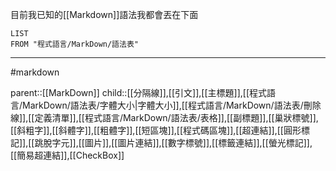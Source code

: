 目前我已知的[[Markdown]]語法我都會丟在下面

```dataview
LIST
FROM "程式語言/MarkDown/語法表"
```
- - -
#markdown  

parent::[[MarkDown]]
child::[[分隔線]],[[引文]],[[主標題]],[[程式語言/MarkDown/語法表/字體大小|字體大小]],[[程式語言/MarkDown/語法表/刪除線]],[[定義清單]],[[程式語言/MarkDown/語法表/表格]],[[副標題]],[[巢狀標號]],[[斜粗字]],[[斜體字]],[[粗體字]],[[短區塊]],[[程式碼區塊]],[[超連結]],[[圓形標記]],[[跳脫字元]],[[圖片]],[[圖片連結]],[[數字標號]],[[標籤連結]],[[螢光標記]],[[簡易超連結]],[[CheckBox]]